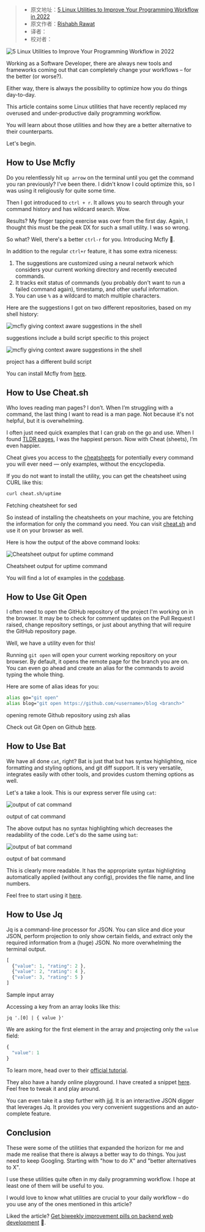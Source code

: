 > -  原文地址：[5 Linux Utilities to Improve Your Programming Workflow in 2022](https://www.freecodecamp.org/news/5-linux-utilities-for-better-programming-workflow/)
> -  原文作者：[Rishabh Rawat](https://www.freecodecamp.org/news/author/rishabh570/)
> -  译者：
> -  校对者：

![5 Linux Utilities to Improve Your Programming Workflow in 2022](https://www.freecodecamp.org/news/content/images/size/w2000/2022/08/linux-shell-utilities-cover.jpeg)

Working as a Software Developer, there are always new tools and frameworks coming out that can completely change your workflows – for the better (or worse?).

Either way, there is always the possibility to optimize how you do things day-to-day.

This article contains some Linux utilities that have recently replaced my overused and under-productive daily programming workflow.

You will learn about those utilities and how they are a better alternative to their counterparts.

Let's begin.

## How to Use Mcfly

Do you relentlessly hit `up arrow` on the terminal until you get the command you ran previously? I've been there. I didn't know I could optimize this, so I was using it religiously for quite some time.

Then I got introduced to `ctrl + r`. It allows you to search through your command history and has wildcard search. Wow.

Results? My finger tapping exercise was over from the first day. Again, I thought this must be the peak DX for such a small utility. I was so wrong.

So what? Well, there's a better `ctrl-r` for you. Introducing Mcfly 🦋.

In addition to the regular `ctrl+r` feature, it has some extra niceness:

1.  The suggestions are customized using a neural network which considers your current working directory and recently executed commands.
2.  It tracks exit status of commands (you probably don't want to run a failed command again), timestamp, and other useful information.
3.  You can use `%` as a wildcard to match multiple characters.

Here are the suggestions I got on two different repositories, based on my shell history:

![mcfly giving context aware suggestions in the shell](https://www.freecodecamp.org/news/content/images/2022/08/mcfly-in-git-project.png)

suggestions include a build script specific to this project

![mcfly giving context aware suggestions in the shell](https://www.freecodecamp.org/news/content/images/2022/08/mcfly-in-different-git-project.png)

project has a different build script

You can install Mcfly from [here](https://github.com/cantino/mcfly#installation).

## How to Use Cheat.sh

Who loves reading man pages? I don’t. When I’m struggling with a command, the last thing I want to read is a man page. Not because it's not helpful, but it is overwhelming.

I often just need quick examples that I can grab on the go and use. When I found [TLDR pages](https://tldr.sh/), I was the happiest person. Now with Cheat (sheets), I’m even happier.

Cheat gives you access to the [cheatsheets](https://github.com/cheat/cheatsheets/) for potentially every command you will ever need — only examples, without the encyclopedia.

If you do not want to install the utility, you can get the cheatsheet using CURL like this:

```bash
curl cheat.sh/uptime
```

Fetching cheatsheet for sed

So instead of installing the cheatsheets on your machine, you are fetching the information for only the command you need. You can visit [cheat.sh](https://cheat.sh/) and use it on your browser as well.

Here is how the output of the above command looks:

![Cheatsheet output for uptime command](https://www.freecodecamp.org/news/content/images/2022/08/Image-Pasted-at-2022-8-19-13-56.png)

Cheatsheet output for uptime command

You will find a lot of examples in the [codebase](https://github.com/cheat/cheat).

## How to Use Git Open

I often need to open the GitHub repository of the project I'm working on in the browser. It may be to check for comment updates on the Pull Request I raised, change repository settings, or just about anything that will require the GitHub repository page.

Well, we have a utility even for this!

Running `git open` will open your current working repository on your browser. By default, it opens the remote page for the branch you are on. You can even go ahead and create an alias for the commands to avoid typing the whole thing.

Here are some of alias ideas for you:

```bash
alias go="git open"
alias blog="git open https://github.com/<username>/blog <branch>"
```

opening remote Github repository using zsh alias

Check out Git Open on Github [here](https://github.com/paulirish/git-open).

## How to Use Bat

We have all done `cat`, right? Bat is just that but has syntax highlighting, nice formatting and styling options, and git diff support. It is very versatile, integrates easily with other tools, and provides custom theming options as well.

Let's a take a look. This is our express server file using `cat`:

![output of cat command](https://www.freecodecamp.org/news/content/images/2022/08/Image-Pasted-at-2022-8-19-16-26.png)

output of cat command

The above output has no syntax highlighting which decreases the readability of the code. Let's do the same using `bat`:

![output of bat command](https://www.freecodecamp.org/news/content/images/2022/08/Image-Pasted-at-2022-8-19-16-27.png)

output of bat command

This is clearly more readable. It has the appropriate syntax highlighting automatically applied (without any config), provides the file name, and line numbers.

Feel free to start using it [here](https://github.com/sharkdp/bat).

## How to Use Jq

Jq is a command-line processor for JSON. You can slice and dice your JSON, perform projection to only show certain fields, and extract only the required information from a (huge) JSON. No more overwhelming the terminal output.

```javascript
[
  {"value": 1, "rating": 2 },
  {"value": 2, "rating": 4 },
  {"value": 3, "rating": 5 }
]
```

Sample input array

Accessing a key from an array looks like this:

```
jq '.[0] | { value }'
```

We are asking for the first element in the array and projecting only the `value` field:

```javascript
{
  "value": 1
}
```

To learn more, head over to their [official tutorial](https://stedolan.github.io/jq/tutorial/).

They also have a handy online playground. I have created a snippet [here](https://jqplay.org/s/E2-xscbiHba). Feel free to tweak it and play around.

You can even take it a step further with [jid](https://github.com/simeji/jid). It is an interactive JSON digger that leverages Jq. It provides you very convenient suggestions and an auto-complete feature.

## Conclusion

These were some of the utilities that expanded the horizon for me and made me realise that there is always a better way to do things. You just need to keep Googling. Starting with "how to do X" and "better alternatives to X".

I use these utilities quite often in my daily programming workflow. I hope at least one of them will be useful to you.

I would love to know what utilities are crucial to your daily workflow – do you use any of the ones mentioned in this article?

Liked the article? [Get biweekly improvement pills on backend web development](https://rrawat.com/newsletter) 💌.